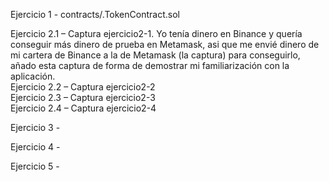 Ejercicio 1 - contracts/.TokenContract.sol

Ejercicio 2.1 – Captura ejercicio2-1. Yo tenía dinero en Binance y quería conseguir más dinero de prueba en Metamask, asi que me envié dinero de mi cartera de Binance a la de Metamask (la captura) para conseguirlo, añado esta captura de forma de demostrar mi familiarización con la aplicación.<br>
Ejercicio 2.2 – Captura ejercicio2-2<br>
Ejercicio 2.3 – Captura ejercicio2-3<br>
Ejercicio 2.4 – Captura ejercicio2-4

Ejercicio 3 - 

Ejercicio 4 - 

Ejercicio 5 -
